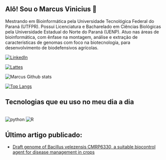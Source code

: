 ## Alô! Sou o Marcus Vinicius 👋

Mestrando em Bioinformática pela Universidade Tecnológica Federal do Paraná (UTFPR). Possui Licenciatura e Bacharelado em Ciências Biológicas pela Universidade Estadual do Norte do Paraná (UENP). Atuo nas áreas de bioinformática, com ênfase na montagem, análise e extração de caracteristicas de genomas com foco na biotecnologia, para desenvolvimento de biodefensivos agrícolas.

[![LinkedIn](https://img.shields.io/badge/LinkedIn-0077B5?style=for-the-badge&logo=linkedin&logoColor=white
)](https://www.linkedin.com/in/marcus-vinicius-da-silva-rodrigues-88652325b/)

[![Lattes](https://img.shields.io/badge/Lattes-0055A4?style=for-the-badge&logo=lattes&logoColor=white)](http://lattes.cnpq.br/1034886569235480)

![Marcus Github stats](https://github-readme-stats.vercel.app/api?username=marcusviniciusrodrigues&show_icons=true&theme=radical)

[![Top Langs](https://github-readme-stats.vercel.app/api/top-langs/?username=marcusviniciusrodrigues)](https://github.com/anuraghazra/github-readme-stats)

## Tecnologias que eu uso no meu dia a dia

<div style="display: inline_block"><br/>
  <img aling="center" alt="python" src="https://img.shields.io/badge/Python-3776AB?style=for-the-badge&logo=python&logoColor=white" />
  <img aling="center" alt="R" src="https://img.shields.io/badge/R-276DC3?style=for-the-badge&logo=r&logoColor=white)" />
</div> 

## Último artigo publicado:
- [Draft genome of Bacillus velezensis CMRP6330, a suitable biocontrol agent for disease management in crops](https://journals.asm.org/doi/10.1128/mra.00657-24)<br/> 
